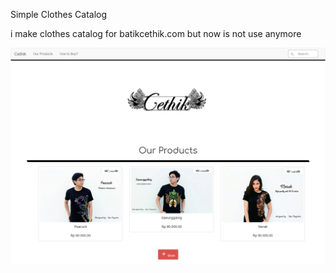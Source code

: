 Simple Clothes Catalog

i make clothes catalog for batikcethik.com but now is not use anymore

![alt text](screenshots/scr1.png "Simple")
